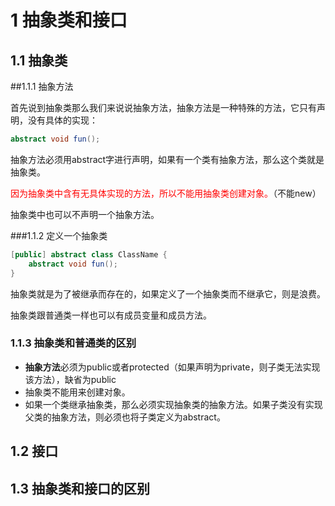 # 1 抽象类和接口

## 1.1 抽象类

##1.1.1 抽象方法

首先说到抽象类那么我们来说说抽象方法，抽象方法是一种特殊的方法，它只有声明，没有具体的实现：

```java 
abstract void fun();
```

抽象方法必须用abstract字进行声明，如果有一个类有抽象方法，那么这个类就是抽象类。

<font color="red">因为抽象类中含有无具体实现的方法，所以不能用抽象类创建对象。</font>（不能new）

抽象类中也可以不声明一个抽象方法。

###1.1.2 定义一个抽象类

```java
[public] abstract class ClassName {
    abstract void fun();
}
```

抽象类就是为了被继承而存在的，如果定义了一个抽象类而不继承它，则是浪费。

抽象类跟普通类一样也可以有成员变量和成员方法。

### 1.1.3 抽象类和普通类的区别

- **抽象方法**必须为public或者protected（如果声明为private，则子类无法实现该方法），缺省为public
- 抽象类不能用来创建对象。
- 如果一个类继承抽象类，那么必须实现抽象类的抽象方法。如果子类没有实现父类的抽象方法，则必须也将子类定义为abstract。

## 1.2 接口

## 1.3 抽象类和接口的区别



